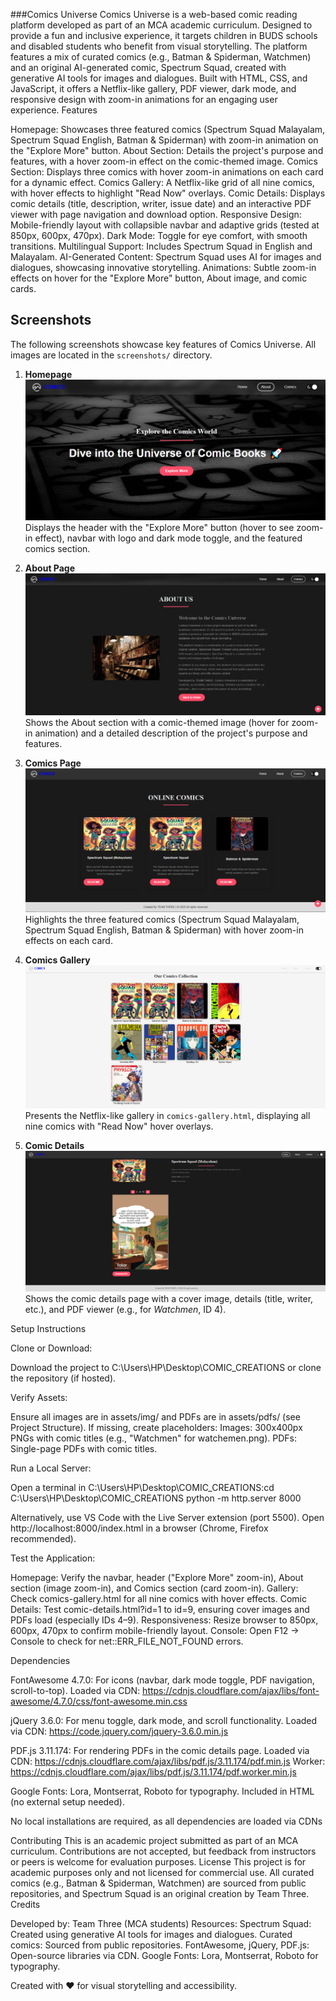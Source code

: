 ###Comics Universe
Comics Universe is a web-based comic reading platform developed as part of an MCA academic curriculum. Designed to provide a fun and inclusive experience, it targets children in BUDS schools and disabled students who benefit from visual storytelling. The platform features a mix of curated comics (e.g., Batman & Spiderman, Watchmen) and an original AI-generated comic, Spectrum Squad, created with generative AI tools for images and dialogues. Built with HTML, CSS, and JavaScript, it offers a Netflix-like gallery, PDF viewer, dark mode, and responsive design with zoom-in animations for an engaging user experience.
Features

Homepage: Showcases three featured comics (Spectrum Squad Malayalam, Spectrum Squad English, Batman & Spiderman) with zoom-in animation on the "Explore More" button.
About Section: Details the project's purpose and features, with a hover zoom-in effect on the comic-themed image.
Comics Section: Displays three comics with hover zoom-in animations on each card for a dynamic effect.
Comics Gallery: A Netflix-like grid of all nine comics, with hover effects to highlight "Read Now" overlays.
Comic Details: Displays comic details (title, description, writer, issue date) and an interactive PDF viewer with page navigation and download option.
Responsive Design: Mobile-friendly layout with collapsible navbar and adaptive grids (tested at 850px, 600px, 470px).
Dark Mode: Toggle for eye comfort, with smooth transitions.
Multilingual Support: Includes Spectrum Squad in English and Malayalam.
AI-Generated Content: Spectrum Squad uses AI for images and dialogues, showcasing innovative storytelling.
Animations: Subtle zoom-in effects on hover for the "Explore More" button, About image, and comic cards.

## Screenshots
The following screenshots showcase key features of Comics Universe. All images are located in the `screenshots/` directory.

1. **Homepage**
   ![Homepage](screenshots/1.PNG)
   Displays the header with the "Explore More" button (hover to see zoom-in effect), navbar with logo and dark mode toggle, and the featured comics section.

2. **About Page**
   ![About Page](screenshots/2.PNG)
   Shows the About section with a comic-themed image (hover for zoom-in animation) and a detailed description of the project's purpose and features.

3. **Comics Page**
   ![Comics Page](screenshots/3.PNG)
   Highlights the three featured comics (Spectrum Squad Malayalam, Spectrum Squad English, Batman & Spiderman) with hover zoom-in effects on each card.

4. **Comics Gallery**
   ![Comics Gallery](screenshots/4.PNG)
   Presents the Netflix-like gallery in `comics-gallery.html`, displaying all nine comics with "Read Now" hover overlays.

5. **Comic Details**
   ![Comic Details](screenshots/5.PNG)
   Shows the comic details page with a cover image, details (title, writer, etc.), and PDF viewer (e.g., for *Watchmen*, ID 4).


Setup Instructions

Clone or Download:

Download the project to C:\Users\HP\Desktop\COMIC_CREATIONS or clone the repository (if hosted).


Verify Assets:

Ensure all images are in assets/img/ and PDFs are in assets/pdfs/ (see Project Structure).
If missing, create placeholders:
Images: 300x400px PNGs with comic titles (e.g., "Watchmen" for watchemen.png).
PDFs: Single-page PDFs with comic titles.

Run a Local Server:

Open a terminal in C:\Users\HP\Desktop\COMIC_CREATIONS:cd C:\Users\HP\Desktop\COMIC_CREATIONS
python -m http.server 8000


Alternatively, use VS Code with the Live Server extension (port 5500).
Open http://localhost:8000/index.html in a browser (Chrome, Firefox recommended).


Test the Application:

Homepage: Verify the navbar, header ("Explore More" zoom-in), About section (image zoom-in), and Comics section (card zoom-in).
Gallery: Check comics-gallery.html for all nine comics with hover effects.
Comic Details: Test comic-details.html?id=1 to id=9, ensuring cover images and PDFs load (especially IDs 4–9).
Responsiveness: Resize browser to 850px, 600px, 470px to confirm mobile-friendly layout.
Console: Open F12 → Console to check for net::ERR_FILE_NOT_FOUND errors.


Dependencies

FontAwesome 4.7.0: For icons (navbar, dark mode toggle, PDF navigation, scroll-to-top).
Loaded via CDN: https://cdnjs.cloudflare.com/ajax/libs/font-awesome/4.7.0/css/font-awesome.min.css


jQuery 3.6.0: For menu toggle, dark mode, and scroll functionality.
Loaded via CDN: https://code.jquery.com/jquery-3.6.0.min.js


PDF.js 3.11.174: For rendering PDFs in the comic details page.
Loaded via CDN: https://cdnjs.cloudflare.com/ajax/libs/pdf.js/3.11.174/pdf.min.js
Worker: https://cdnjs.cloudflare.com/ajax/libs/pdf.js/3.11.174/pdf.worker.min.js


Google Fonts: Lora, Montserrat, Roboto for typography.
Included in HTML <head> (no external setup needed).



No local installations are required, as all dependencies are loaded via CDNs

Contributing
This is an academic project submitted as part of an MCA curriculum. Contributions are not accepted, but feedback from instructors or peers is welcome for evaluation purposes.
License
This project is for academic purposes only and not licensed for commercial use. All curated comics (e.g., Batman & Spiderman, Watchmen) are sourced from public repositories, and Spectrum Squad is an original creation by Team Three.
Credits

Developed by: Team Three (MCA students)
Resources:
Spectrum Squad: Created using generative AI tools for images and dialogues.
Curated comics: Sourced from public repositories.
FontAwesome, jQuery, PDF.js: Open-source libraries via CDN.
Google Fonts: Lora, Montserrat, Roboto for typography.



Created with ❤️ for visual storytelling and accessibility.

